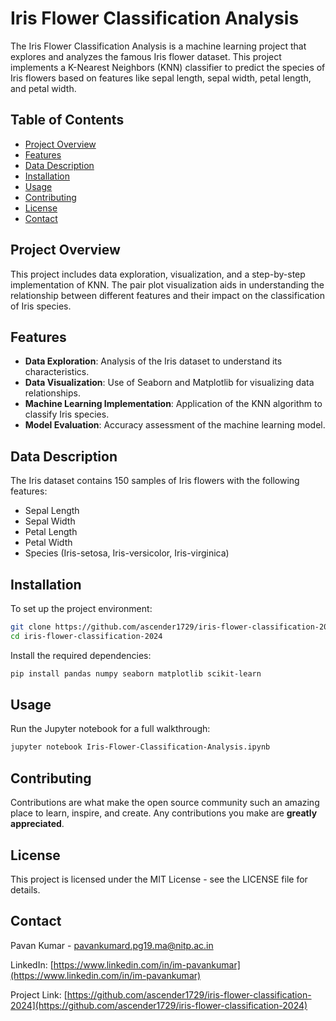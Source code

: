 # Iris Flower Classification Analysis

The Iris Flower Classification Analysis is a machine learning project that explores and analyzes the famous Iris flower dataset. This project implements a K-Nearest Neighbors (KNN) classifier to predict the species of Iris flowers based on features like sepal length, sepal width, petal length, and petal width.

## Table of Contents

- [Project Overview](#project-overview)
- [Features](#features)
- [Data Description](#data-description)
- [Installation](#installation)
- [Usage](#usage)
- [Contributing](#contributing)
- [License](#license)
- [Contact](#contact)

## Project Overview

This project includes data exploration, visualization, and a step-by-step implementation of KNN. The pair plot visualization aids in understanding the relationship between different features and their impact on the classification of Iris species.

## Features

- **Data Exploration**: Analysis of the Iris dataset to understand its characteristics.
- **Data Visualization**: Use of Seaborn and Matplotlib for visualizing data relationships.
- **Machine Learning Implementation**: Application of the KNN algorithm to classify Iris species.
- **Model Evaluation**: Accuracy assessment of the machine learning model.

## Data Description

The Iris dataset contains 150 samples of Iris flowers with the following features:

- Sepal Length
- Sepal Width
- Petal Length
- Petal Width
- Species (Iris-setosa, Iris-versicolor, Iris-virginica)

## Installation

To set up the project environment:

```bash
git clone https://github.com/ascender1729/iris-flower-classification-2024.git
cd iris-flower-classification-2024
```

Install the required dependencies:

```bash
pip install pandas numpy seaborn matplotlib scikit-learn
```

## Usage

Run the Jupyter notebook for a full walkthrough:

```bash
jupyter notebook Iris-Flower-Classification-Analysis.ipynb
```

## Contributing

Contributions are what make the open source community such an amazing place to learn, inspire, and create. Any contributions you make are **greatly appreciated**.

## License

This project is licensed under the MIT License - see the LICENSE file for details.

## Contact

Pavan Kumar - pavankumard.pg19.ma@nitp.ac.in

LinkedIn: [https://www.linkedin.com/in/im-pavankumar](https://www.linkedin.com/in/im-pavankumar)

Project Link: [https://github.com/ascender1729/iris-flower-classification-2024](https://github.com/ascender1729/iris-flower-classification-2024)

